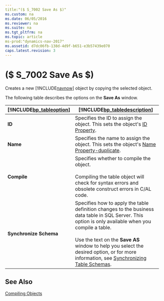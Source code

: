 ```yaml
---
title:"($ S_7002 Save As $)"
ms.custom: na
ms.date: 06/05/2016
ms.reviewer: na
ms.suite: na
ms.tgt_pltfrm: na
ms.topic: article
ms-prod:"dynamics-nav-2017"
ms.assetid: d7dc06fb-138d-4d9f-b651-e3b57439e070
caps.latest.revision: 3
---
```

# ($ S_7002 Save As $)
Creates a new [!INCLUDE[navnow](includes/navnow_md.md)] object by copying the selected object.  
  
 The following table describes the options on the **Save As** window.  
  
|[!INCLUDE[bp_tableoption](includes/bp_tableoption_md.md)]|[!INCLUDE[bp_tabledescription](includes/bp_tabledescription_md.md)]|  
|----------------------------------|---------------------------------------|  
|**ID**|Specifies the ID to assign the object. This sets the object's [ID Property](ID-Property.md).|  
|**Name**|Specifies the name to assign the object. This sets the object's [Name Property\-duplicate](Name-Property-duplicate.md).|  
|**Compile**|Specifies whether to compile the object.<br /><br /> Compiling the table object will check for syntax errors and obsolete construct errors in C\/AL code.|  
|**Synchronize Schema**|Specifies how to apply the table definition changes to the business data table in SQL Server. This option is only available when you compile a table.<br /><br /> Use the text on the **Save AS** window to help you select the desired option, or for more information, see [Synchronizing Table Schemas](Synchronizing-Table-Schemas.md).|  
  
## See Also  
 [Compiling Objects](Compiling-Objects.md)